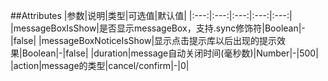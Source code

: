 ##Attributes
|参数|说明|类型|可选值|默认值|
|:---:|:---:|:---:|:---:|:---:|
|messageBoxIsShow|是否显示messageBox，支持.sync修饰符|Boolean|-|false|
|messageBoxNoticeIsShow|显示点击提示库以后出现的提示效果|Boolean|-|false|
|duration|message自动关闭时间(毫秒数)|Number|-|500|
|action|message的类型|cancel/confirm|-|0|
